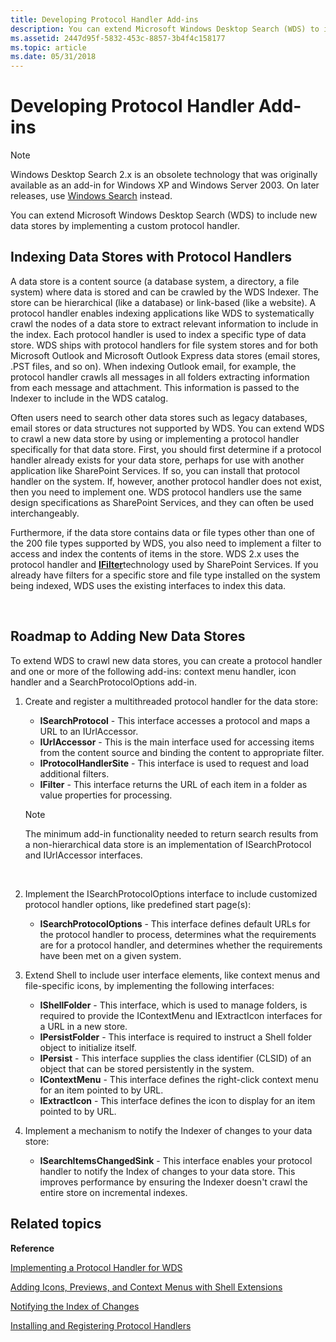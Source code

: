 ```yaml
---
title: Developing Protocol Handler Add-ins
description: You can extend Microsoft Windows Desktop Search (WDS) to include new data stores by implementing a custom protocol handler.
ms.assetid: 2447d95f-5832-453c-8857-3b4f4c158177
ms.topic: article
ms.date: 05/31/2018
---
```


# Developing Protocol Handler Add-ins

> [!NOTE]
> Windows Desktop Search 2.x is an obsolete technology that was originally available as an add-in for Windows XP and Windows Server 2003. On later releases, use [Windows Search](../search/-search-3x-wds-overview.md) instead.

You can extend Microsoft Windows Desktop Search (WDS) to include new data stores by implementing a custom protocol handler.

## Indexing Data Stores with Protocol Handlers

A data store is a content source (a database system, a directory, a file system) where data is stored and can be crawled by the WDS Indexer. The store can be hierarchical (like a database) or link-based (like a website). A protocol handler enables indexing applications like WDS to systematically crawl the nodes of a data store to extract relevant information to include in the index. Each protocol handler is used to index a specific type of data store. WDS ships with protocol handlers for file system stores and for both Microsoft Outlook and Microsoft Outlook Express data stores (email stores, .PST files, and so on). When indexing Outlook email, for example, the protocol handler crawls all messages in all folders extracting information from each message and attachment. This information is passed to the Indexer to include in the WDS catalog.

Often users need to search other data stores such as legacy databases, email stores or data structures not supported by WDS. You can extend WDS to crawl a new data store by using or implementing a protocol handler specifically for that data store. First, you should first determine if a protocol handler already exists for your data store, perhaps for use with another application like SharePoint Services. If so, you can install that protocol handler on the system. If, however, another protocol handler does not exist, then you need to implement one. WDS protocol handlers use the same design specifications as SharePoint Services, and they can often be used interchangeably.

Furthermore, if the data store contains data or file types other than one of the 200 file types supported by WDS, you also need to implement a filter to access and index the contents of items in the store. WDS 2.x uses the protocol handler and [**IFilter**](https://docs.microsoft.com/windows/desktop/api/filter/nn-filter-ifilter)technology used by SharePoint Services. If you already have filters for a specific store and file type installed on the system being indexed, WDS uses the existing interfaces to index this data.

 

## Roadmap to Adding New Data Stores

To extend WDS to crawl new data stores, you can create a protocol handler and one or more of the following add-ins: context menu handler, icon handler and a SearchProtocolOptions add-in.

1.  Create and register a multithreaded protocol handler for the data store:
    -   **ISearchProtocol** - This interface accesses a protocol and maps a URL to an IUrlAccessor.
    -   **IUrlAccessor** - This is the main interface used for accessing items from the content source and binding the content to appropriate filter.
    -   **IProtocolHandlerSite** - This interface is used to request and load additional filters.
    -   **IFilter** - This interface returns the URL of each item in a folder as value properties for processing.

    > [!Note]
    >
    > The minimum add-in functionality needed to return search results from a non-hierarchical data store is an implementation of ISearchProtocol and IUrlAccessor interfaces.

     

2.  Implement the ISearchProtocolOptions interface to include customized protocol handler options, like predefined start page(s):
    -   **ISearchProtocolOptions** - This interface defines default URLs for the protocol handler to process, determines what the requirements are for a protocol handler, and determines whether the requirements have been met on a given system.
3.  Extend Shell to include user interface elements, like context menus and file-specific icons, by implementing the following interfaces:
    -   **IShellFolder** - This interface, which is used to manage folders, is required to provide the IContextMenu and IExtractIcon interfaces for a URL in a new store.
    -   **IPersistFolder** - This interface is required to instruct a Shell folder object to initialize itself.
    -   **IPersist** - This interface supplies the class identifier (CLSID) of an object that can be stored persistently in the system.
    -   **IContextMenu** - This interface defines the right-click context menu for an item pointed to by URL.
    -   **IExtractIcon** - This interface defines the icon to display for an item pointed to by URL.
4.  Implement a mechanism to notify the Indexer of changes to your data store:
    -   **ISearchItemsChangedSink** - This interface enables your protocol handler to notify the Index of changes to your data store. This improves performance by ensuring the Indexer doesn't crawl the entire store on incremental indexes.

## Related topics

<dl> <dt>

**Reference**
</dt> <dt>

[Implementing a Protocol Handler for WDS](-search-2x-wds-phimplementing.md)
</dt> <dt>

[Adding Icons, Previews, and Context Menus with Shell Extensions](-search-2x-wds-ph-ui-extensions.md)
</dt> <dt>

[Notifying the Index of Changes](-search-2x-wds-notifyingofchanges.md)
</dt> <dt>

[Installing and Registering Protocol Handlers](-search-2x-wds-ph-install-registration.md)
</dt> </dl>

 

 




